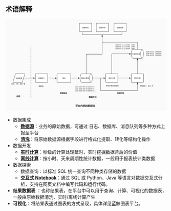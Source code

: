 ## 术语解释

![](media/15843596426259.jpg)

- 数据集成
    - **[数据源](../user-guide/datahub/data-access/concepts.md)**：业务的原始数据，可通过 日志、数据库、消息队列等多种方式上报至平台
    - **[清洗](../user-guide/datahub/data-clean/detail.md)**：将原始数据源根据字段进行格式化提取、转化等结构化操作
- 数据开发
    - **[实时计算](../user-guide/dataflow/stream-processing/concepts.md)**：秒级的计算处理延时，实时挖掘数据背后的价值
    - **[离线计算](../user-guide/dataflow/batch-processing/concepts.md)**：按小时、天来周期性统计数据，一般用于报表统计类数据
- 数据探索
    - 数据查询：以标准 SQL 统一查询不同种类存储的数据 
    - **[交互式 Notebook](../user-guide/datalab/datalab.md)**：通过 SQL 或 Python、Java 等语言对数据交互式分析，支持在网页文档中编写代码和运行代码。
- **结果数据表** ：也称结果表，在平台中可以用于查询、计算、可视化的数据表，一般由原始数据清洗、实时/离线计算产生
- **可视化**：将结果表通过图表的方式呈现，具体详见蓝鲸图表平台。

